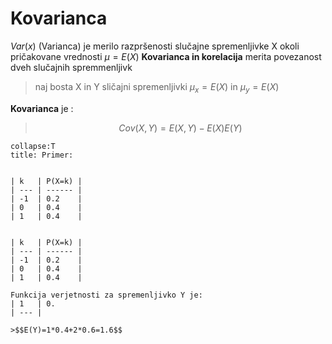 # Kovarianca
$Var(x)$ (Varianca) je merilo razpršenosti slučajne spremenljivke X okoli pričakovane vrednosti $\mu =E(X)$
**Kovarianca in korelacija** merita povezanost dveh slučajnih spremmenljivk
>naj bosta X in Y sličajni spremenljivki $\mu _x=E(X)$ in $\mu _y=E(X)$

**Kovarianca** je :
>$$Cov(X,Y)=E(X,Y)-E(X)E(Y)$$

```ad-note
collapse:T
title: Primer:


| k   | P(X=k) |
| --- | ------ |
| -1  | 0.2    |
| 0   | 0.4    |
| 1   | 0.4    |


| k   | P(X=k) |
| --- | ------ |
| -1  | 0.2    |
| 0   | 0.4    |
| 1   | 0.4    |

Funkcija verjetnosti za spremenljivko Y je:
| 1   | 0.
| --- |

>$$E(Y)=1*0.4+2*0.6=1.6$$



```